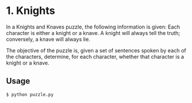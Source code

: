 # 1. Knights

In a Knights and Knaves puzzle, the following information is given: Each character is either a knight or a knave. A knight will always tell the truth; conversely, a knave will always lie.

The objective of the puzzle is, given a set of sentences spoken by each of the characters, determine, for each character, whether that character is a knight or a knave.

## Usage

`$ python puzzle.py`